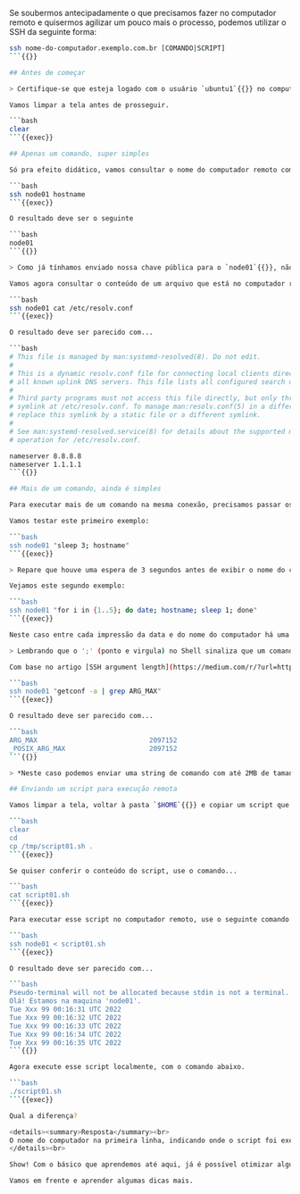 Se soubermos antecipadamente o que precisamos fazer no computador remoto e quisermos agilizar um pouco mais o processo, podemos utilizar o SSH da seguinte forma:

```bash
ssh nome-do-computador.exemplo.com.br [COMANDO|SCRIPT]
```{{}}

## Antes de começar

> Certifique-se que esteja logado com o usuário `ubuntu1`{{}} no computador `controlplane`{{}}, para tanto o prompt de comando deve ser `ubuntu1@controlplane:~/.ssh$`{{}}.

Vamos limpar a tela antes de prosseguir.

```bash
clear
```{{exec}}

## Apenas um comando, super simples

Só pra efeito didático, vamos consultar o nome do computador remoto com o comando abaixo:

```bash
ssh node01 hostname
```{{exec}}

O resultado deve ser o seguinte

```bash
node01
```{{}}

> Como já tínhamos enviado nossa chave pública para o `node01`{{}}, não foi solicitado a digitação da senha de login, o comando foi **executado remotamente** e a conexão foi finalizada.

Vamos agora consultar o conteúdo de um arquivo que está no computador remoto, com o seguinte comando.

```bash
ssh node01 cat /etc/resolv.conf
```{{exec}}

O resultado deve ser parecido com...

```bash
# This file is managed by man:systemd-resolved(8). Do not edit.
#
# This is a dynamic resolv.conf file for connecting local clients directly to
# all known uplink DNS servers. This file lists all configured search domains.
#
# Third party programs must not access this file directly, but only through the
# symlink at /etc/resolv.conf. To manage man:resolv.conf(5) in a different way,
# replace this symlink by a static file or a different symlink.
#
# See man:systemd-resolved.service(8) for details about the supported modes of
# operation for /etc/resolv.conf.

nameserver 8.8.8.8
nameserver 1.1.1.1
```{{}}

## Mais de um comando, ainda é simples

Para executar mais de um comando na mesma conexão, precisamos passar os comandos como se fossem uma única string, colocando-os entre aspas duplas `"` e separando os comandos com um ponto e virgula `;`.

Vamos testar este primeiro exemplo:

```bash
ssh node01 "sleep 3; hostname"
```{{exec}}

> Repare que houve uma espera de 3 segundos antes de exibir o nome do computador.

Vejamos este segundo exemplo:

```bash
ssh node01 "for i in {1..5}; do date; hostname; sleep 1; done"
```{{exec}}

Neste caso entre cada impressão da data e do nome do computador há uma espera de 1 segundo.

> Lembrando que o ';' (ponto e virgula) no Shell sinaliza que um comando terminou e um novo comando se inicia, dessa forma podemos enviar praticamente qualquer conjunto de comandos para o computador remoto.

Com base no artigo [SSH argument length](https://medium.com/r/?url=https%3A%2F%2Fwww.theeggeadventure.com%2Fwikimedia%2Findex.php%2FSsh_argument_length), para  verificar qual o tamanho máximo da string de comandos que podemos enviar para um determinado servidor **SSH**, execute o seguinte comando:

```bash
ssh node01 "getconf -a | grep ARG_MAX"
```{{exec}}

O resultado deve ser parecido com...

```bash
ARG_MAX                            2097152
_POSIX_ARG_MAX                     2097152
```{{}}

> *Neste caso podemos enviar uma string de comando com até 2MB de tamanho (2.097.152/1024/1024 = 2).*

## Enviando um script para execução remota

Vamos limpar a tela, voltar à pasta `$HOME`{{}} e copiar um script que está na pasta `/tmp`{{}}, com os comandos abaixo:

```bash
clear
cd
cp /tmp/script01.sh .
```{{exec}}

Se quiser conferir o conteúdo do script, use o comando...

```bash
cat script01.sh
```{{exec}}

Para executar esse script no computador remoto, use o seguinte comando:

```bash
ssh node01 < script01.sh
```{{exec}}

O resultado deve ser parecido com...

```bash
Pseudo-terminal will not be allocated because stdin is not a terminal.
Olá! Estamos na maquina 'node01'.
Tue Xxx 99 00:16:31 UTC 2022
Tue Xxx 99 00:16:32 UTC 2022
Tue Xxx 99 00:16:33 UTC 2022
Tue Xxx 99 00:16:34 UTC 2022
Tue Xxx 99 00:16:35 UTC 2022
```{{}}

Agora execute esse script localmente, com o comando abaixo.

```bash
./script01.sh
```{{exec}}

Qual a diferença?

<details><summary>Resposta</summary><br>
O nome do computador na primeira linha, indicando onde o script foi executado.
</details><br>

Show! Com o básico que aprendemos até aqui, já é possível otimizar algumas tarefas do nosso dia a dia.

Vamos em frente e aprender algumas dicas mais.

